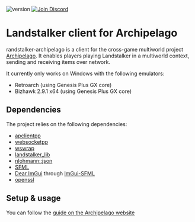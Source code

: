 ![version](https://img.shields.io/badge/Version-1.3.6-blue)
<a href="https://discord.gg/XNA76xc9sU">
  <img src="https://img.shields.io/badge/-Discord-lightgrey?logo=discord" alt="Join Discord">
</a>

# Landstalker client for Archipelago

randstalker-archipelago is a client for the cross-game multiworld project [Archipelago](https://github.com/ArchipelagoMW/Archipelago).
It enables players playing Landstalker in a multiworld context, sending and receiving items over network.

It currently only works on Windows with the following emulators:
- Retroarch (using Genesis Plus GX core)
- Bizhawk 2.9.1 x64 (using Genesis Plus GX core)

## Dependencies

The project relies on the following dependencies:

- [apclientpp](https://github.com/black-sliver/apclientpp)
- [websocketpp](https://github.com/zaphoyd/websocketpp)
- [wswrap](https://github.com/black-sliver/wswrap)
- [landstalker_lib](https://github.com/dinopony/landstalker-lib)
- [nlohmann::json](https://github.com/nlohmann/json)
- [SFML](https://github.com/SFML/SFML)
- [Dear ImGui](https://github.com/ocornut/imgui) through [ImGui-SFML](https://github.com/SFML/imgui-sfml)
- [openssl](https://github.com/openssl/openssl)

## Setup & usage

You can follow the [guide on the Archipelago website](https://archipelago.gg/tutorial/Landstalker%20-%20The%20Treasures%20of%20King%20Nole/landstalker/en)

